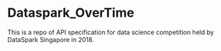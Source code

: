 # Dataspark_OverTime

This is a repo of API specification for data science competition held by DataSpark Singapore in 2018.
